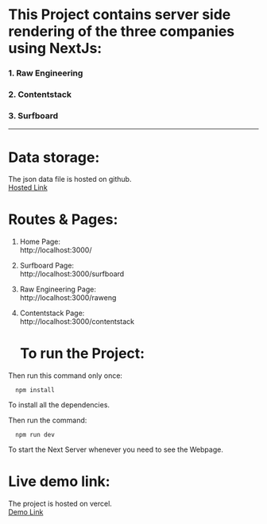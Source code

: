 # This Project contains server side rendering of the three companies using NextJs:

### 1. Raw Engineering

### 2. Contentstack

### 3. Surfboard

---

# Data storage:

The json data file is hosted on github.\
[Hosted Link](https://panditaditi07.github.io/SSRData/)

# Routes & Pages:

1. Home Page: \
   http://localhost:3000/

2. Surfboard Page: \
   http://localhost:3000/surfboard

3. Raw Engineering Page: \
   http://localhost:3000/raweng

4. Contentstack Page: \
   http://localhost:3000/contentstack

   # To run the Project:

Then run this command only once:

      npm install

To install all the dependencies.

Then run the command:

      npm run dev

To start the Next Server whenever you need to see the Webpage.

# Live demo link:

The project is hosted on vercel. \
[Demo Link](https://nextjs-company-ssr-website.vercel.app/)
